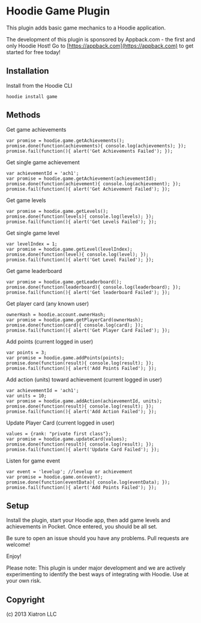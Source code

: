 # Hoodie Game Plugin

This plugin adds basic game mechanics to a Hoodie application.

The development of this plugin is sponsored by Appback.com - the first and only Hoodie Host!  Go to [https://appback.com](https://appback.com) to get started for free today!

## Installation

Install from the Hoodie CLI

    hoodie install game

## Methods

Get game achievements

    var promise = hoodie.game.getAchievements();
    promise.done(function(achievements){ console.log(achievements); });
    promise.fail(function(){ alert('Get Achievements Failed'); });
    
Get single game achievement
    
    var achievementId = 'ach1';
    var promise = hoodie.game.getAchievement(achievementId);
    promise.done(function(achievement){ console.log(achievement); });
    promise.fail(function(){ alert('Get Achievement Failed'); });
    
Get game levels

    var promise = hoodie.game.getLevels();
    promise.done(function(levels){ console.log(levels); });
    promise.fail(function(){ alert('Get Levels Failed'); });
    
Get single game level

    var levelIndex = 1;
    var promise = hoodie.game.getLevel(levelIndex);
    promise.done(function(level){ console.log(level); });
    promise.fail(function(){ alert('Get Level Failed'); });
    
Get game leaderboard

    var promise = hoodie.game.getLeaderboard();
    promise.done(function(leaderboard){ console.log(leaderboard); });
    promise.fail(function(){ alert('Get leaderboard Failed'); });
    
Get player card (any known user)

    ownerHash = hoodie.account.ownerHash;
    var promise = hoodie.game.getPlayerCard(ownerHash);
    promise.done(function(card){ console.log(card); });
    promise.fail(function(){ alert('Get Player Card Failed'); });
    
Add points (current logged in user)
    
    var points = 3;
    var promise = hoodie.game.addPoints(points);
    promise.done(function(result){ console.log(result); });
    promise.fail(function(){ alert('Add Points Failed'); });
    
Add action (units) toward achievement (current logged in user)
    
    var achievementId = 'ach1';
    var units = 10;
    var promise = hoodie.game.addAction(achievementId, units);
    promise.done(function(result){ console.log(result); });
    promise.fail(function(){ alert('Add Action Failed'); });
    
Update Player Card (current logged in user)
    
    values = {rank: "private first class"};
    var promise = hoodie.game.updateCard(values);
    promise.done(function(result){ console.log(result); });
    promise.fail(function(){ alert('Update Card Failed'); });
    
Listen for game event
    
    var event = 'levelup'; //levelup or achievement
    var promise = hoodie.game.on(event);
    promise.done(function(eventData){ console.log(eventData); });
    promise.fail(function(){ alert('Add Points Failed'); });


## Setup

Install the plugin, start your Hoodie app, then add game levels and achievements in Pocket.  Once entered, you should be all set.

Be sure to open an issue should you have any problems.  Pull requests are welcome!

Enjoy!
    
Please note:  This plugin is under major development and we are actively experimenting to identify the best ways of integrating with Hoodie.  Use at your own risk.


## Copyright

(c) 2013 Xiatron LLC